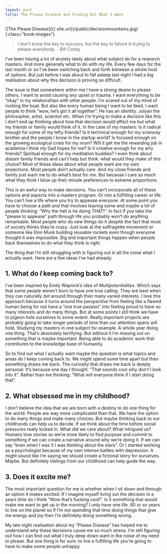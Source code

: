 ```yaml
---
layout: post 
title: The Please Disease and Finding Out What I Want
---
```


![The Please Disease]({{ site.url}}/public/decisionmountains.jpg){:class="book-images"}

> I don't know the key to success, but the key to failure is trying to please everybody. - Bill Cosby

I’ve been having a lot of anxiety lately about what subject do for a research masters. And more generally what to do with my life. Every few days for the last month or so I’ve been switching back and forth between a whole host of options. But just before I was about to fall asleep last night I had a big realisation about why this decision is proving so difficult.

The issue is that somewhere within me I have a strong desire to please others. I want to avoid causing any upset or trauma. I want everything to be “okay” in my relationships with other people. I’m scared out of my mind of rocking the boat. But also like every human being I want to be liked. I want people to think “wow, he’s got it all together”. He has an identity. Julyan the philosopher, artist, scientist etc. When I’m trying to make a decision like this I don’t end up thinking about how that decision would affect me but what my friends or family would think of it. In the case of my masters: Is it radical enough for some of my lefty friends? Is it technical enough for my sciencey brother and the people I know in the startup world? Is focused enough on the growing ecological crisis for my mum? Will it get me the rewarding job in academia I think my Dad hopes for me? Is it creative enough for my arty friends? Spiritual enough for my meditation buddies? I even think about distant family friends and can’t help but think: what would they make of this choice? Most of these ideas about what people want are my own projections. Most people don’t actually care. And my close friends and family just want me to do what’s best for me. But because I care *so* much what they think I blow up their minute preferences to extreme proportions.

This is an awful way to make decisions. You can’t incorporate all of these options and aspects into a masters program. Or into a fulfilling career or life. You can’t live a life where you try to appease everyone. At some point you have to choose a path and that involves leaving some and maybe a lot of people thinking: “Why the hell is he doing THAT!”. In fact if you take the “please to appease” path through life you probably won’t do anything remarkable. Most people who do new things do it despite the fact that most of society thinks they’re crazy. Just look at the suffragette movement or someone like Elon Musk building reusable rockets even though everyone thought it was impossible. Big and important things happen when people back themselves to do what they think is right.

The thing that I’m still struggling with is figuring out in all the noise what *I* actually want. Here are a few ideas I’ve had already:

## 1. What do *I* keep coming back to?
I’ve been inspired by Emily Wapnick’s idea of _Multipotentialites_. Which says that some people weren’t born to have one true calling. They are best when they can naturally dot around through their many varied interests. I love this approach because it turns around the perspective from feeling like a flawed human being for not have a “one true passion” into feeling proud to have so many interests and do many things. But at some points I still think we have to pigeon hole ourselves to some extent. Really important projects are probably going to take longer periods of time than our attention spans will hold. Studying my masters in one subject for example. A whole year doing one thing. That’s absolutely terrifying. But without it I’m missing out on something that is maybe important. Being able to do academic work that contributes to the knowledge base of humanity.

So to find out what  *I*  actually want maybe the question is what topics and areas do I keep coming back to. We might spend some time apart but then something draws me back. The curiosity that draws me back is deeply personal. It’s because one day I thought: “That sounds cool why don’t I look into it”. Rather than me thinking: “What will everyone think if I start doing that”.

## 2. What obsessed me in my childhood?
I don’t believe the idea that we are born with a destiny to do one thing for the world. People are way more complicated than that. We have the option to do many things and make many choices. But maybe thinking back to our childhoods can help us to decide. If we think about the time before social pressures really kicked in. What did we care about? What intrigued us? Humans love stories so we’re more likely to find purpose and commit to something if we can create a narrative around why we’re doing it. If we can say “even when I was 5 I was thinking about the stars”. Or I started working as a psychologist because of my own intense battles with depression. It might sound like I’m saying we should create a fictional story for ourselves. Maybe. But definitely inklings from our childhood can help guide the way.

## 3. Does it excite me?
The most important question for me is whether when I sit down and through an option it makes excited. If I imagine myself living out the decision in a years time do I think “Wow that’s fucking cool!”. Is it something that would make me want to get up in the morning? I only have one life. 80 or so years to live on the planet so If I’m not spending that time doing things that give me energy and joy then I’m definitely doing something wrong.

My late night realisation about my “Please Disease” has helped me to understand why these decisions cause me so much stress. I'm still figuring out how I can find out what I truly deep down want in the noise of my need to please. But one thing is for sure: to live a fulfilling life you're going to have to make some people unhappy.

